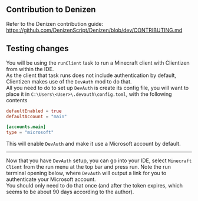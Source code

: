 Contribution to Denizen
-----------------------

Refer to the Denizen contribution guide: https://github.com/DenizenScript/Denizen/blob/dev/CONTRIBUTING.md

## Testing changes

You will be using the `runClient` task to run a Minecraft client with Clientizen from within the IDE.  
As the client that task runs does not include authentication by default, Clientizen makes use of the `DevAuth` mod to do that.  
All you need to do to set up `DevAuth` is create its config file, you will want to place it in `C:\Users\<User>\.devauth\config.toml`, with the following contents
```toml
defaultEnabled = true
defaultAccount = "main"

[accounts.main]
type = "microsoft"
```
This will enable `DevAuth` and make it use a Microsoft account by default.  

---
Now that you have `DevAuth` setup, you can go into your IDE, select `Minecraft Client` from the run menu at the top bar and press run.
Note the run terminal opening below, where `DevAuth` will output a link for you to authenticate your Microsoft account.  
You should only need to do that once (and after the token expires, which seems to be about 90 days according to the author).